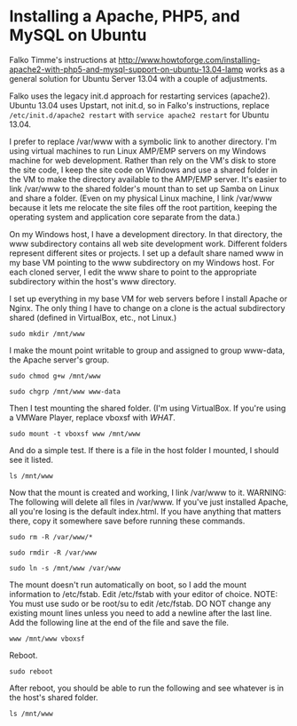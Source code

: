 Installing a Apache, PHP5, and MySQL on Ubuntu
==============================================

Falko Timme's instructions at http://www.howtoforge.com/installing-apache2-with-php5-and-mysql-support-on-ubuntu-13.04-lamp works as a general solution for Ubuntu Server 13.04 with a couple of adjustments.

Falko uses the legacy init.d approach for restarting services (apache2). Ubuntu 13.04 uses Upstart, not init.d, so in Falko's instructions, replace `/etc/init.d/apache2 restart` with `service apache2 restart` for Ubuntu 13.04.

I prefer to replace /var/www with a symbolic link to another directory. I'm using virtual machines to run Linux AMP/EMP servers on my Windows machine for web development. Rather than rely on the VM's disk to store the site code, I keep the site code on Windows and use a shared folder in the VM to make the directory available to the AMP/EMP server. It's easier to link /var/www to the shared folder's mount than to set up Samba on Linux and share a folder. (Even on my physical Linux machine, I link /var/www because it lets me relocate the site files off the root partition, keeping the operating system and application core separate from the data.)

On my Windows host, I have a development directory. In that directory, the www subdirectory contains all web site development work. Different folders represent different sites or projects. I set up a default share named www in my base VM pointing to the www subdirectory on my Windows host. For each cloned server, I edit the www share to point to the appropriate subdirectory within the host's www directory.

I set up everything in my base VM for web servers before I install Apache or Nginx. The only thing I have to change on a clone is the actual subdirectory shared (defined in VirtualBox, etc., not Linux.)

`sudo mkdir /mnt/www`

I make the mount point writable to group and assigned to group www-data, the Apache server's group.

`sudo chmod g+w /mnt/www`

`sudo chgrp /mnt/www www-data`

Then I test mounting the shared folder. (I'm using VirtualBox. If you're using a VMWare Player, replace vboxsf with *WHAT*.

`sudo mount -t vboxsf www /mnt/www`

And do a simple test. If there is a file in the host folder I mounted, I should see it listed.

`ls /mnt/www`

Now that the mount is created and working, I link /var/www to it. WARNING: The following will delete all files in /var/www. If you've just installed Apache, all you're losing is the default index.html. If you have anything that matters there, copy it somewhere save before running these commands.

`sudo rm -R /var/www/*`

`sudo rmdir -R /var/www`

`sudo ln -s /mnt/www /var/www`

The mount doesn't run automatically on boot, so I add the mount information to /etc/fstab. Edit /etc/fstab with your editor of choice. NOTE: You must use sudo or be root/su to edit /etc/fstab. DO NOT change any existing mount lines unless you need to add a newline after the last line. Add the following line at the end of the file and save the file.

`www /mnt/www vboxsf`

Reboot.

`sudo reboot`

After reboot, you should be able to run the following and see whatever is in the host's shared folder.

`ls /mnt/www`
